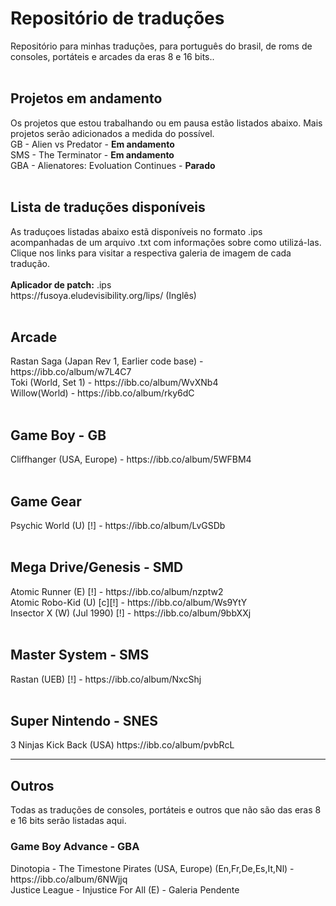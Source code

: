 # Repositório de traduções
Repositório para minhas traduções, para português do brasil, de roms de consoles, portáteis e arcades da eras 8 e 16 bits..
<br>
<br>
<h2>Projetos em andamento</h2>
Os projetos que estou trabalhando ou em pausa estão listados abaixo. Mais projetos serão adicionados a medida do possível.
<br>
GB - Alien vs Predator - <b>Em andamento</b> <br>
SMS - The Terminator    - <b>Em andamento</b><br>
GBA - Alienatores: Evoluation Continues - <b>Parado</b><br>
<br>
<h2>Lista de traduções disponíveis</h2>
As traduçoes listadas abaixo estã disponíveis no formato .ips acompanhadas de um arquivo .txt com informações sobre como utilizá-las.<br>
Clique nos links para visitar a respectiva galeria de imagem de cada tradução.
<br>
<br>
<b>Aplicador de patch:</b> .ips
<br>
https://fusoya.eludevisibility.org/lips/ (Inglês)
<br>
<br>
<h2>Arcade</h2>
Rastan Saga (Japan Rev 1, Earlier code base) - https://ibb.co/album/w7L4C7 
<br>
Toki (World, Set 1) - https://ibb.co/album/WvXNb4
<br>
Willow(World) - https://ibb.co/album/rky6dC
<br>
<br>
<h2>Game Boy - GB </h2>
Cliffhanger (USA, Europe) - https://ibb.co/album/5WFBM4
<br>
<br>
<h2>Game Gear</h2>
Psychic World (U) [!] - https://ibb.co/album/LvGSDb
<br>
<br>
<h2>Mega Drive/Genesis - SMD</h2>
Atomic Runner (E) [!] - https://ibb.co/album/nzptw2<br>
Atomic Robo-Kid (U) [c][!] - https://ibb.co/album/Ws9YtY<br>
Insector X (W) (Jul 1990) [!] - https://ibb.co/album/9bbXXj
<br>
<br>
<h2>Master System - SMS</h2>
Rastan (UEB) [!] - https://ibb.co/album/NxcShj
<br>
<br>
<h2>Super Nintendo - SNES</h2>
3 Ninjas Kick Back (USA) https://ibb.co/album/pvbRcL
<hr>
<h2>Outros</h2>
Todas as traduções de consoles, portáteis e outros que não são das eras 8 e 16 bits serão listadas aqui.
<h3>Game Boy Advance - GBA</h3>
Dinotopia - The Timestone Pirates (USA, Europe) (En,Fr,De,Es,It,Nl) - https://ibb.co/album/6NWjjq<br>
Justice League - Injustice For All (E) - Galeria Pendente
